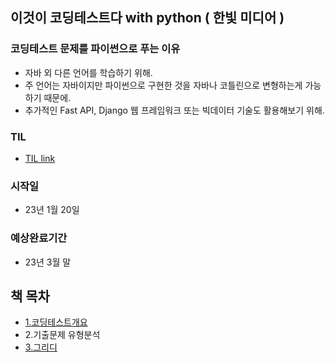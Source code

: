 ## 이것이 코딩테스트다 with python ( 한빛 미디어 )

### 코딩테스트 문제를 파이썬으로 푸는 이유

- 자바 외 다른 언어를 학습하기 위해.
- 주 언어는 자바이지만 파이썬으로 구현한 것을 자바나 코틀린으로 변형하는게 가능하기 때문에.
- 추가적인 Fast API, Django 웹 프레임워크 또는 빅데이터 기술도 활용해보기 위해.

### TIL

- [TIL link](/TIL.md)

### 시작일

- 23년 1월 20일

### 예상완료기간

- 23년 3월 말

## 책 목차

- [1.코딩테스트개요](/1_%EC%BD%94%EB%94%A9%ED%85%8C%EC%8A%A4%ED%8A%B8%EA%B0%9C%EC%9A%94/)
- 2.기출문제 유형분석
- [3.그리디](/3_%EA%B7%B8%EB%A6%AC%EB%94%94/)
